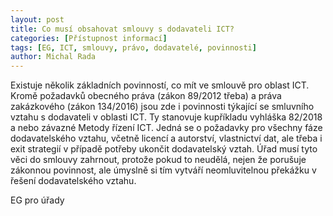```yaml
---
layout: post
title: Co musí obsahovat smlouvy s dodavateli ICT?
categories: [Přístupnost informací]
tags: [EG, ICT, smlouvy, právo, dodavatelé, povinnosti]
author: Michal Rada
---
```


Existuje několik základních povinností, co mít ve smlouvě pro oblast ICT. Kromě požadavků obecného práva (zákon 89/2012 třeba) a práva zakázkového (zákon 134/2016) jsou zde i povinnosti týkající se smluvního vztahu s dodavateli v oblasti ICT. Ty stanovuje kupříkladu vyhláška 82/2018 a nebo závazné Metody řízení ICT. Jedná se o požadavky pro všechny fáze dodavatelského vztahu, včetně licencí a autorství, vlastnictví dat, ale třeba i exit strategií v případě potřeby ukončit dodavatelský vztah. Úřad musí tyto věci do smlouvy zahrnout, protože pokud to neudělá, nejen že porušuje zákonnou povinnost, ale úmyslně si tím vytváří neomluvitelnou překážku v řešení dodavatelského vztahu.

EG pro úřady

